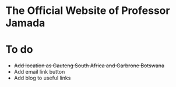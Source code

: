 # The Official Website of Professor Jamada

# To do
- ~~Add location as Gauteng South Africa and Garbrone Botswana~~
- Add email link button
- Add blog to useful links